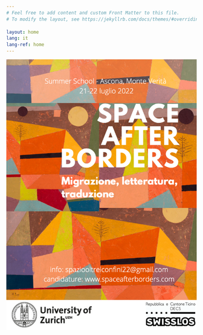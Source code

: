 ```yaml
---
# Feel free to add content and custom Front Matter to this file.
# To modify the layout, see https://jekyllrb.com/docs/themes/#overriding-theme-defaults

layout: home
lang: it
lang-ref: home
---
```


![Locandina di space after borders](/assets/locandina_02.png)
